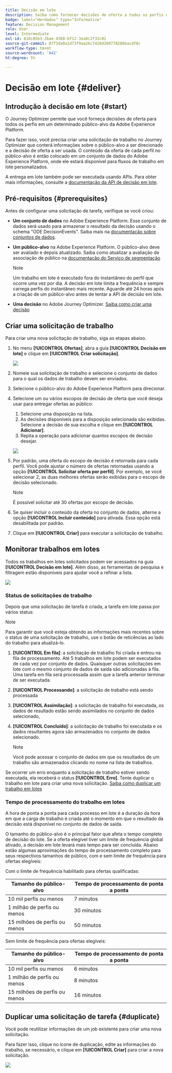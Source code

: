 ```yaml
---
title: Decisão em lote
description: Saiba como fornecer decisões de oferta a todos os perfis em um determinado público-alvo da Adobe Experience Platform.
badge: label="Herdados" type="Informative"
feature: Decision Management
role: User
level: Intermediate
exl-id: 810c05b3-2bae-4368-bf12-3ea8c2f31c01
source-git-commit: 87f3da0a1d73f9aa26c7420d260778286bacdf0c
workflow-type: tm+mt
source-wordcount: '842'
ht-degree: 5%

---
```


# Decisão em lote {#deliver}

## Introdução à decisão em lote {#start}

O Journey Optimizer permite que você forneça decisões de oferta para todos os perfis em um determinado público-alvo da Adobe Experience Platform.

Para fazer isso, você precisa criar uma solicitação de trabalho no Journey Optimizer que conterá informações sobre o público-alvo a ser direcionado e a decisão de oferta a ser usada. O conteúdo da oferta de cada perfil no público-alvo é então colocado em um conjunto de dados do Adobe Experience Platform, onde ele estará disponível para fluxos de trabalho em lote personalizados.

A entrega em lote também pode ser executada usando APIs. Para obter mais informações, consulte a [documentação da API de decisão em lote](api-reference/offer-delivery-api/batch-decisioning-api.md).

## Pré-requisitos {#prerequisites}

Antes de configurar uma solicitação de tarefa, verifique se você criou:

* **Um conjunto de dados** no Adobe Experience Platform. Esse conjunto de dados será usado para armazenar o resultado da decisão usando o schema &quot;ODE DecisionEvents&quot;. Saiba mais na [documentação sobre conjuntos de dados](https://experienceleague.adobe.com/docs/experience-platform/catalog/datasets/overview.html?lang=pt-BR).

* **Um público-alvo** na Adobe Experience Platform. O público-alvo deve ser avaliado e depois atualizado. Saiba como atualizar a avaliação de associação de público na [documentação do Serviço de segmentação](https://www.adobe.com/go/segmentation-overview-en)

  >[!NOTE]
  >
  >Um trabalho em lote é executado fora do instantâneo do perfil que ocorre uma vez por dia. A decisão em lote limita a frequência e sempre carrega perfis do instantâneo mais recente. Aguarde até 24 horas após a criação de um público-alvo antes de tentar a API de decisão em lote.

* **Uma decisão** no Adobe Journey Optimizer. [Saiba como criar uma decisão](offer-activities/create-offer-activities.md)

<!-- in API doc, remove these info and add ref here-->

## Criar uma solicitação de trabalho

Para criar uma nova solicitação de trabalho, siga as etapas abaixo.

1. No menu **[!UICONTROL Ofertas]**, abra a guia **[!UICONTROL Decisão em lote]** e clique em **[!UICONTROL Criar solicitação]**.

   ![](assets/batch-create.png)

1. Nomeie sua solicitação de trabalho e selecione o conjunto de dados para o qual os dados de trabalho devem ser enviados.

1. Selecione o público-alvo do Adobe Experience Platform para direcionar.

1. Selecione um ou vários escopos de decisão de oferta que você deseja usar para entregar ofertas ao público:
   1. Selecione uma disposição na lista.
   1. As decisões disponíveis para a disposição selecionada são exibidas. Selecione a decisão de sua escolha e clique em **[!UICONTROL Adicionar]**.
   1. Repita a operação para adicionar quantos escopos de decisão desejar.

   ![](assets/batch-decision.png)

1. Por padrão, uma oferta do escopo de decisão é retornada para cada perfil. Você pode ajustar o número de ofertas retornadas usando a opção **[!UICONTROL Solicitar oferta por perfil]**. Por exemplo, se você selecionar 2, as duas melhores ofertas serão exibidas para o escopo de decisão selecionado.

   >[!NOTE]
   >
   >É possível solicitar até 30 ofertas por escopo de decisão.

1. Se quiser incluir o conteúdo da oferta no conjunto de dados, alterne a opção **[!UICONTROL Incluir conteúdo]** para ativada. Essa opção está desabilitada por padrão.

1. Clique em **[!UICONTROL Criar]** para executar a solicitação de trabalho.

## Monitorar trabalhos em lotes

Todos os trabalhos em lotes solicitados podem ser acessados na guia **[!UICONTROL Decisão em lote]**. Além disso, as ferramentas de pesquisa e filtragem estão disponíveis para ajudar você a refinar a lista.

![](assets/batch-list.png)

### Status de solicitações de trabalho

Depois que uma solicitação de tarefa é criada, a tarefa em lote passa por vários status:

>[!NOTE]
>
>Para garantir que você esteja obtendo as informações mais recentes sobre o status de uma solicitação de trabalho, use o botão de reticências ao lado do trabalho para atualizá-lo.

1. **[!UICONTROL Em fila]**: a solicitação de trabalho foi criada e entrou na fila de processamento. Até 5 trabalhos em lote podem ser executados de cada vez por conjunto de dados. Quaisquer outras solicitações em lote com o mesmo conjunto de dados de saída são adicionadas à fila. Uma tarefa em fila será processada assim que a tarefa anterior terminar de ser executada.
1. **[!UICONTROL Processando]**: a solicitação de trabalho está sendo processada
1. **[!UICONTROL Assimilação]**: a solicitação de trabalho foi executada, os dados de resultado estão sendo assimilados no conjunto de dados selecionado,
1. **[!UICONTROL Concluído]**: a solicitação de trabalho foi executada e os dados resultantes agora são armazenados no conjunto de dados selecionado.

   >[!NOTE]
   >
   >Você pode acessar o conjunto de dados em que os resultados de um trabalho são armazenados clicando no nome na lista de trabalhos.

Se ocorrer um erro enquanto a solicitação de trabalho estiver sendo executada, ela receberá o status **[!UICONTROL Erro]**. Tente duplicar o trabalho em lote para criar uma nova solicitação. [Saiba como duplicar um trabalho em lotes](#duplicate)

### Tempo de processamento do trabalho em lotes

A hora de ponta a ponta para cada processo em lote é a duração da hora em que a carga de trabalho é criada até o momento em que o resultado da decisão está disponível no conjunto de dados de saída.

O tamanho do público-alvo é o principal fator que afeta o tempo completo de decisão do lote. Se a oferta elegível tiver um limite de frequência global ativado, a decisão em lote levará mais tempo para ser concluída. Abaixo estão algumas aproximações do tempo de processamento completo para seus respectivos tamanhos de público, com e sem limite de frequência para ofertas elegíveis:

Com o limite de frequência habilitado para ofertas qualificadas:

| Tamanho do público-alvo | Tempo de processamento de ponta a ponta |
|--------------|----------------------------|
| 10 mil perfis ou menos | 7 minutos |
| 1 milhão de perfis ou menos | 30 minutos |
| 15 milhões de perfis ou menos | 50 minutos |

Sem limite de frequência para ofertas elegíveis:

| Tamanho do público-alvo | Tempo de processamento de ponta a ponta |
|--------------|----------------------------|
| 10 mil perfis ou menos | 6 minutos |
| 1 milhão de perfis ou menos | 8 minutos |
| 15 milhões de perfis ou menos | 16 minutos |

## Duplicar uma solicitação de tarefa {#duplicate}

Você pode reutilizar informações de um job existente para criar uma nova solicitação.

Para fazer isso, clique no ícone de duplicação, edite as informações do trabalho, se necessário, e clique em **[!UICONTROL Criar]** para criar a nova solicitação.

![](assets/batch-duplicate.png)
